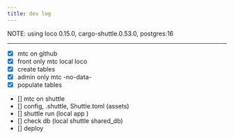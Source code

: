 ```yaml
---
title: dev log
---
```


<main>
NOTE: using loco 0.15.0,  cargo-shuttle.0.53.0,  postgres:16

---

- [x] mtc on github
- [x] front only mtc local loco  
- [x] create tables 
- [x] admin only mtc -no-data-   
- [x] populate tables
- [] mtc on shuttle
- [] config, .shuttle, Shuttle.toml (assets)
- [] shuttle run (local app )
- [] check db (local shuttle shared_db)
- [] deploy


</main>

